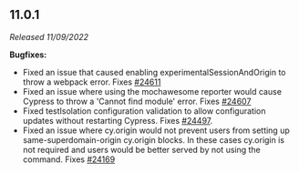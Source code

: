 ## 11.0.1

_Released 11/09/2022_

**Bugfixes:**

- Fixed an issue that caused enabling experimentalSessionAndOrigin to throw a
  webpack error. Fixes
  [#24611](https://github.com/cypress-io/cypress/issues/24611)
- Fixed an issue where using the mochawesome reporter would cause Cypress to
  throw a 'Cannot find module' error. Fixes
  [#24607](https://github.com/cypress-io/cypress/issues/24607)
- Fixed testIsolation configuration validation to allow configuration updates
  without restarting Cypress. Fixes
  [#24497](https://github.com/cypress-io/cypress/issues/24497).
- Fixed an issue where cy.origin would not prevent users from setting up
  same-superdomain-origin cy.origin blocks. In these cases cy.origin is not
  required and users would be better served by not using the command. Fixes
  [#24169](https://github.com/cypress-io/cypress/issues/24169)
